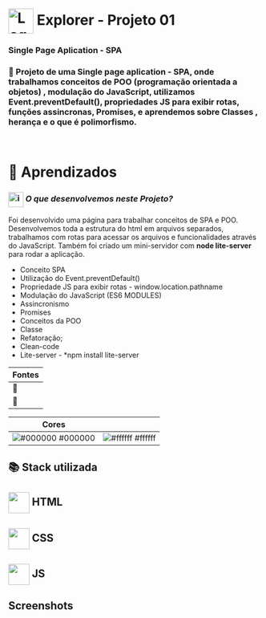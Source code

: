 # <img src="https://imgur.com/X4HdxWx.png"  width="50px" align="center" alt="Logo Explorer em formato de Hexagono Azul com detalhes azul claro"> Explorer - Projeto 01 

### **Single Page Aplication - SPA**

### 📌 Projeto de uma **Single page aplication - SPA**, onde trabalhamos conceitos de POO (programação orientada a objetos) , modulação do JavaScript, utilizamos Event.preventDefault(), propriedades JS para exibir rotas, funções assincronas, Promises, e aprendemos sobre Classes , herança e o que é polimorfismo.

# <br>:book: Aprendizados

### <img src="https://imgur.com/VhTBbHg.png" alt="imagem de um notebook" align="center" width="30px"> _**O que desenvolvemos neste Projeto?**_

 Foi desenvolvido uma página para trabalhar conceitos de SPA e POO. Desenvolvemos toda a estrutura do html em arquivos separados, trabalhamos com rotas para acessar os arquivos e funcionalidades através do JavaScript. Também foi criado um mini-servidor com **node lite-server** para rodar a aplicação.


-  Conceito SPA
-  Utilização do Event.preventDefault()
-  Propriedade JS para exibir rotas - window.location.pathname
-  Modulação do JavaScript (ES6 MODULES)
-  Assincronismo
-  Promises
-  Conceitos da POO
-  Classe
-  Refatoração;
-  Clean-code
-  Lite-server - *npm install lite-server

| **Fontes** |
| ----------------- | 
| 🔗 **[]()** |
| 🔗 **[]()** |
    

| **Cores**               |                                                 |
| ----------------- | ---------------------------------------------------------------- |
| ![#000000](http://via.placeholder.com/12/#000?text=+) #000000 | ![#ffffff](http://via.placeholder.com/12/ffffff?text=+) #ffffff |      



## 📚 Stack utilizada

## <img src="https://imgur.com/JvOmHZg.png" width="42px" align="center">  **HTML**
## <img src="https://imgur.com/dsdsHjr.png" width="42px" align="center">  **CSS**
## <img src="" width="42px" align="center">  **JS**


## Screenshots

<img src="">

